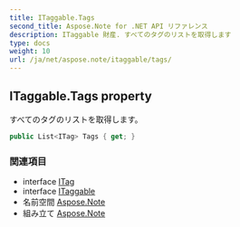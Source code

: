 ```yaml
---
title: ITaggable.Tags
second_title: Aspose.Note for .NET API リファレンス
description: ITaggable 財産. すべてのタグのリストを取得します
type: docs
weight: 10
url: /ja/net/aspose.note/itaggable/tags/
---
```

## ITaggable.Tags property

すべてのタグのリストを取得します。

```csharp
public List<ITag> Tags { get; }
```

### 関連項目

* interface [ITag](../../itag/)
* interface [ITaggable](../)
* 名前空間 [Aspose.Note](../../itaggable/)
* 組み立て [Aspose.Note](../../../)


